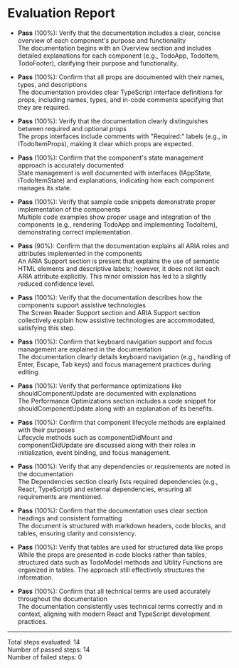 # Evaluation Report

- **Pass** (100%): Verify that the documentation includes a clear, concise overview of each component's purpose and functionality  
  The documentation begins with an Overview section and includes detailed explanations for each component (e.g., TodoApp, TodoItem, TodoFooter), clarifying their purpose and functionality.

- **Pass** (100%): Confirm that all props are documented with their names, types, and descriptions  
  The documentation provides clear TypeScript interface definitions for props, including names, types, and in-code comments specifying that they are required.

- **Pass** (100%): Verify that the documentation clearly distinguishes between required and optional props  
  The props interfaces include comments with "Required:" labels (e.g., in ITodoItemProps), making it clear which props are expected.

- **Pass** (100%): Confirm that the component's state management approach is accurately documented  
  State management is well documented with interfaces (IAppState, ITodoItemState) and explanations, indicating how each component manages its state.

- **Pass** (100%): Verify that sample code snippets demonstrate proper implementation of the components  
  Multiple code examples show proper usage and integration of the components (e.g., rendering TodoApp and implementing TodoItem), demonstrating correct implementation.

- **Pass** (90%): Confirm that the documentation explains all ARIA roles and attributes implemented in the components  
  An ARIA Support section is present that explains the use of semantic HTML elements and descriptive labels; however, it does not list each ARIA attribute explicitly. This minor omission has led to a slightly reduced confidence level.

- **Pass** (100%): Verify that the documentation describes how the components support assistive technologies  
  The Screen Reader Support section and ARIA Support section collectively explain how assistive technologies are accommodated, satisfying this step.

- **Pass** (100%): Confirm that keyboard navigation support and focus management are explained in the documentation  
  The documentation clearly details keyboard navigation (e.g., handling of Enter, Escape, Tab keys) and focus management practices during editing.

- **Pass** (100%): Verify that performance optimizations like shouldComponentUpdate are documented with explanations  
  The Performance Optimizations section includes a code snippet for shouldComponentUpdate along with an explanation of its benefits.

- **Pass** (100%): Confirm that component lifecycle methods are explained with their purposes  
  Lifecycle methods such as componentDidMount and componentDidUpdate are discussed along with their roles in initialization, event binding, and focus management.

- **Pass** (100%): Verify that any dependencies or requirements are noted in the documentation  
  The Dependencies section clearly lists required dependencies (e.g., React, TypeScript) and external dependencies, ensuring all requirements are mentioned.

- **Pass** (100%): Confirm that the documentation uses clear section headings and consistent formatting  
  The document is structured with markdown headers, code blocks, and tables, ensuring clarity and consistency.

- **Pass** (100%): Verify that tables are used for structured data like props  
  While the props are presented in code blocks rather than tables, structured data such as TodoModel methods and Utility Functions are organized in tables. The approach still effectively structures the information.

- **Pass** (100%): Confirm that all technical terms are used accurately throughout the documentation  
  The documentation consistently uses technical terms correctly and in context, aligning with modern React and TypeScript development practices.

---

Total steps evaluated: 14  
Number of passed steps: 14  
Number of failed steps: 0